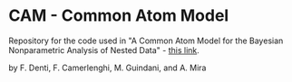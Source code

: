 # CAM -   Common Atom Model

Repository for the code used in "A Common Atom Model for the Bayesian Nonparametric Analysis of Nested Data"  - [this link](https://arxiv.org/abs/2008.07077).

by F. Denti, F. Camerlenghi, M. Guindani, and A. Mira  
